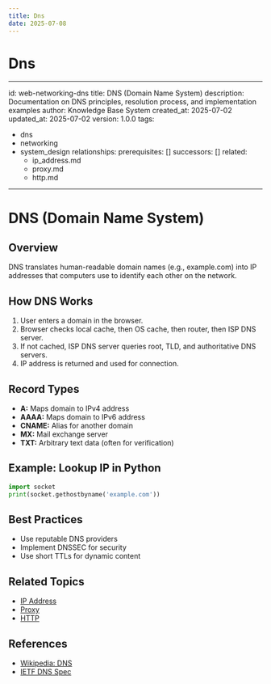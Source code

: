 ```yaml
---
title: Dns
date: 2025-07-08
---
```


# Dns

---
id: web-networking-dns
title: DNS (Domain Name System)
description: Documentation on DNS principles, resolution process, and implementation
  examples
author: Knowledge Base System
created_at: 2025-07-02
updated_at: 2025-07-02
version: 1.0.0
tags:
- dns
- networking
- system_design
relationships:
  prerequisites: []
  successors: []
  related:
  - ip_address.md
  - proxy.md
  - http.md
---

# DNS (Domain Name System)

## Overview

DNS translates human-readable domain names (e.g., example.com) into IP addresses that computers use to identify each other on the network.

## How DNS Works
1. User enters a domain in the browser.
2. Browser checks local cache, then OS cache, then router, then ISP DNS server.
3. If not cached, ISP DNS server queries root, TLD, and authoritative DNS servers.
4. IP address is returned and used for connection.

## Record Types
- **A:** Maps domain to IPv4 address
- **AAAA:** Maps domain to IPv6 address
- **CNAME:** Alias for another domain
- **MX:** Mail exchange server
- **TXT:** Arbitrary text data (often for verification)

## Example: Lookup IP in Python
```python
import socket
print(socket.gethostbyname('example.com'))
```

## Best Practices
- Use reputable DNS providers
- Implement DNSSEC for security
- Use short TTLs for dynamic content

## Related Topics
- [IP Address](ip_address.md)
- [Proxy](../../../temp_reorg/docs/web/system_design/proxy.md)
- [HTTP](http.md)

## References
- [Wikipedia: DNS](https://en.wikipedia.org/wiki/Domain_Name_System)
- [IETF DNS Spec](https://datatracker.ietf.org/doc/html/rfc1035)
